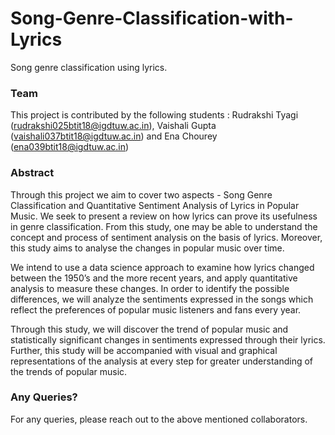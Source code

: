 # Song-Genre-Classification-with-Lyrics
Song genre classification using lyrics.

### Team
This project is contributed by the following students :
Rudrakshi Tyagi (rudrakshi025btit18@igdtuw.ac.in), Vaishali Gupta (vaishali037btit18@igdtuw.ac.in) and Ena Chourey (ena039btit18@igdtuw.ac.in)

### Abstract

Through this project we aim to cover two aspects - Song Genre Classification and Quantitative Sentiment Analysis of Lyrics in Popular Music. We seek to present a review on how lyrics can prove its usefulness in genre classification. From this study, one may be able to understand the concept and process of sentiment analysis on the basis of lyrics. Moreover, this study aims to analyse the changes in popular music over time.

We intend to use a data science approach to examine how lyrics changed between the 1950’s and the more recent years, and apply quantitative analysis to measure these changes. In order to identify the possible differences, we will analyze the sentiments expressed in the songs which reflect the preferences of popular music listeners and fans every year.

Through this study, we will discover the trend of popular music and statistically significant changes in sentiments expressed through their lyrics. Further, this study will be accompanied with visual and graphical representations of the analysis at every step for greater understanding of the trends of popular music.

### Any Queries?
For any queries, please reach out to the above mentioned collaborators.
